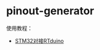# pinout-generator

使用教程：

- [STM32对接RTduino](https://rtduino.github.io/RTduino/#/zh/contribute/adapt/bsp/stm32/stm32?id=_4-pinout-generator%e5%b7%a5%e5%85%b7)
